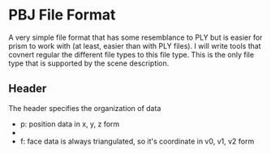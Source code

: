 # PBJ File Format #

A very simple file format that has some resemblance to PLY but is easier
for prism to work with (at least, easier than with PLY files). I will write tools
that covnert regular the different file types to this file type. This is the only
file type that is supported by the scene description.

## Header ##

The header specifies the organization of data

 - p: position data in x, y, z form
 - 
 - f: face data is always triangulated, so it's coordinate in v0, v1, v2 form